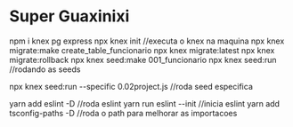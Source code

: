 # Super Guaxinixi

npm i knex pg express
npx knex init //executa o knex na maquina
npx knex migrate:make create_table_funcionario
npx knex migrate:latest 
npx knex migrate:rollback
npx knex seed:make 001_funcionario
npx knex seed:run //rodando as seeds

npx knex seed:run --specific 0.02project.js //roda seed especifica


yarn add eslint -D //roda eslint
yarn run eslint --init //inicia eslint
yarn add tsconfig-paths -D //roda o path para melhorar as importacoes